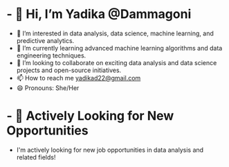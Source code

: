 # - 👋 Hi, I’m Yadika @Dammagoni
  - 👀 I’m interested in data analysis, data science, machine learning, and predictive analytics.
  - 🌱 I’m currently learning advanced machine learning algorithms and data engineering techniques.
  - 💞️ I’m looking to collaborate on exciting data analysis and data science projects and open-source initiatives.
  - 📫 How to reach me yadikad22@gmail.com
  - 😄 Pronouns: She/Her
# - 🚀 Actively Looking for New Opportunities
  -  I'm actively looking for new job opportunities in data analysis and related fields!

<!---
Dammagoni/Dammagoni is a ✨ special ✨ repository because its `README.md` (this file) appears on your GitHub profile.
You can click the Preview link to take a look at your changes.
--->
